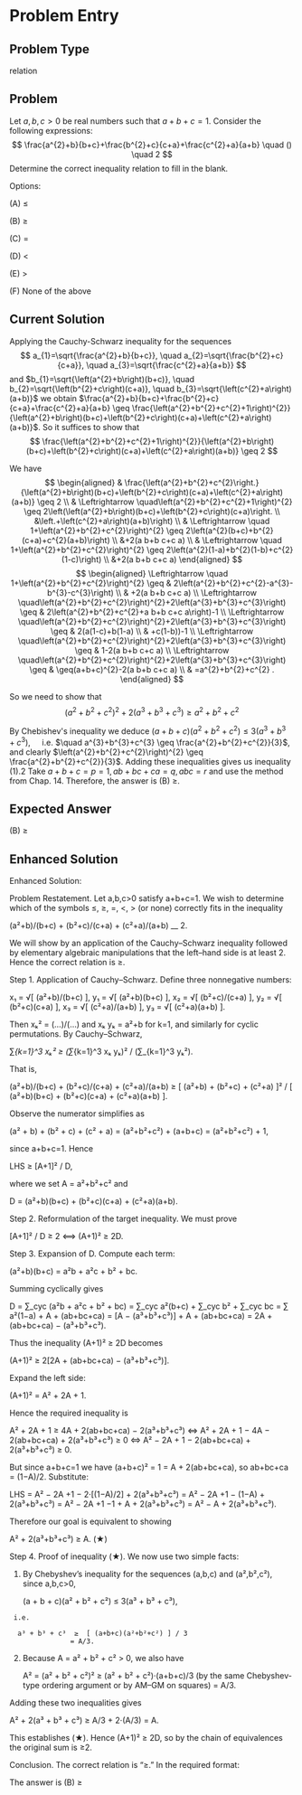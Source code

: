 # Problem Entry

## Problem Type
relation

## Problem
Let $a, b, c > 0$ be real numbers such that $a + b + c = 1$. Consider the following expressions:
$$
\frac{a^{2}+b}{b+c}+\frac{b^{2}+c}{c+a}+\frac{c^{2}+a}{a+b} \quad () \quad 2
$$
Determine the correct inequality relation to fill in the blank.

Options:

(A) $\leq$ 

(B) $\geq$

(C) $=$ 

(D) $<$

(E) $>$

(F) None of the above

## Current Solution
Applying the Cauchy-Schwarz inequality for the sequences
$$
a_{1}=\sqrt{\frac{a^{2}+b}{b+c}}, \quad a_{2}=\sqrt{\frac{b^{2}+c}{c+a}}, \quad a_{3}=\sqrt{\frac{c^{2}+a}{a+b}}
$$
and
$b_{1}=\sqrt{\left(a^{2}+b\right)(b+c)}, \quad b_{2}=\sqrt{\left(b^{2}+c\right)(c+a)}, \quad b_{3}=\sqrt{\left(c^{2}+a\right)(a+b)}$
we obtain
$\frac{a^{2}+b}{b+c}+\frac{b^{2}+c}{c+a}+\frac{c^{2}+a}{a+b} \geq \frac{\left(a^{2}+b^{2}+c^{2}+1\right)^{2}}{\left(a^{2}+b\right)(b+c)+\left(b^{2}+c\right)(c+a)+\left(c^{2}+a\right)(a+b)}$.
So it suffices to show that
$$
\frac{\left(a^{2}+b^{2}+c^{2}+1\right)^{2}}{\left(a^{2}+b\right)(b+c)+\left(b^{2}+c\right)(c+a)+\left(c^{2}+a\right)(a+b)} \geq 2
$$

We have
$$
\begin{aligned}
& \frac{\left(a^{2}+b^{2}+c^{2}\right.}{\left(a^{2}+b\right)(b+c)+\left(b^{2}+c\right)(c+a)+\left(c^{2}+a\right)(a+b)} \geq 2 \\
& \Leftrightarrow \quad\left(a^{2}+b^{2}+c^{2}+1\right)^{2} \geq 2\left(\left(a^{2}+b\right)(b+c)+\left(b^{2}+c\right)(c+a)\right. \\
&\left.+\left(c^{2}+a\right)(a+b)\right) \\
& \Leftrightarrow \quad 1+\left(a^{2}+b^{2}+c^{2}\right)^{2} \geq 2\left(a^{2}(b+c)+b^{2}(c+a)+c^{2}(a+b)\right) \\
&+2(a b+b c+c a) \\
& \Leftrightarrow \quad 1+\left(a^{2}+b^{2}+c^{2}\right)^{2} \geq 2\left(a^{2}(1-a)+b^{2}(1-b)+c^{2}(1-c)\right) \\
&+2(a b+b c+c a)
\end{aligned}
$$
$$
\begin{aligned}
\Leftrightarrow \quad 1+\left(a^{2}+b^{2}+c^{2}\right)^{2} \geq & 2\left(a^{2}+b^{2}+c^{2}-a^{3}-b^{3}-c^{3}\right) \\
& +2(a b+b c+c a) \\
\Leftrightarrow \quad\left(a^{2}+b^{2}+c^{2}\right)^{2}+2\left(a^{3}+b^{3}+c^{3}\right) \geq & 2\left(a^{2}+b^{2}+c^{2}+a b+b c+c a\right)-1 \\
\Leftrightarrow \quad\left(a^{2}+b^{2}+c^{2}\right)^{2}+2\left(a^{3}+b^{3}+c^{3}\right) \geq & 2(a(1-c)+b(1-a) \\
& +c(1-b))-1 \\
\Leftrightarrow \quad\left(a^{2}+b^{2}+c^{2}\right)^{2}+2\left(a^{3}+b^{3}+c^{3}\right) \geq & 1-2(a b+b c+c a) \\
\Leftrightarrow \quad\left(a^{2}+b^{2}+c^{2}\right)^{2}+2\left(a^{3}+b^{3}+c^{3}\right) \geq & \geq(a+b+c)^{2}-2(a b+b c+c a) \\
& =a^{2}+b^{2}+c^{2} .
\end{aligned}
$$

So we need to show that
$$
\begin{equation*}
\left(a^{2}+b^{2}+c^{2}\right)^{2}+2\left(a^{3}+b^{3}+c^{3}\right) \geq a^{2}+b^{2}+c^{2} \tag{1}
\end{equation*}
$$

By Chebishev's inequality we deduce
$(a+b+c)\left(a^{2}+b^{2}+c^{2}\right) \leq 3\left(a^{3}+b^{3}+c^{3}\right), \quad$ i.e. $\quad a^{3}+b^{3}+c^{3} \geq \frac{a^{2}+b^{2}+c^{2}}{3}$,
and clearly $\left(a^{2}+b^{2}+c^{2}\right)^{2} \geq \frac{a^{2}+b^{2}+c^{2}}{3}$.
Adding these inequalities gives us inequality (1).2 Take $a+b+c=p=1, a b+b c+c a=q, a b c=r$ and use the method from Chap. 14. Therefore, the answer is (B) $\geq$.

## Expected Answer
(B) $\geq$

## Enhanced Solution
Enhanced Solution:

Problem Restatement.  Let a,b,c>0 satisfy a+b+c=1.  We wish to determine which of the symbols ≤, ≥, =, <, > (or none) correctly fits in the inequality

  (a²+b)/(b+c)  +  (b²+c)/(c+a)  +  (c²+a)/(a+b)  __ 2.

We will show by an application of the Cauchy–Schwarz inequality followed by elementary algebraic manipulations that the left–hand side is at least 2.  Hence the correct relation is ≥.

Step 1.  Application of Cauchy–Schwarz.  Define three nonnegative numbers:

  x₁ = √[ (a²+b)/(b+c) ],    y₁ = √[ (a²+b)(b+c) ],
  x₂ = √[ (b²+c)/(c+a) ],    y₂ = √[ (b²+c)(c+a) ],
  x₃ = √[ (c²+a)/(a+b) ],    y₃ = √[ (c²+a)(a+b) ].

Then xₖ² = (…)/(…) and xₖ yₖ = a²+b for k=1, and similarly for cyclic permutations.  By Cauchy–Schwarz,

  ∑_{k=1}^3 xₖ²   ≥   (∑_{k=1}^3 xₖ yₖ)²  /  (∑_{k=1}^3 yₖ²).

That is,

  (a²+b)/(b+c) + (b²+c)/(c+a) + (c²+a)/(a+b)
  ≥ [ (a²+b) + (b²+c) + (c²+a) ]²
    / [ (a²+b)(b+c) + (b²+c)(c+a) + (c²+a)(a+b) ].

Observe the numerator simplifies as

  (a² + b) + (b² + c) + (c² + a)  =  (a²+b²+c²) + (a+b+c)
                                 =  (a²+b²+c²) + 1,

since a+b+c=1.  Hence

  LHS  ≥  [A+1]²  /  D,

where we set A = a²+b²+c² and

  D = (a²+b)(b+c) + (b²+c)(c+a) + (c²+a)(a+b).

Step 2.  Reformulation of the target inequality.  We must prove

  [A+1]² / D  ≥ 2
    ⟺  (A+1)²  ≥  2D.

Step 3.  Expansion of D.  Compute each term:

  (a²+b)(b+c) = a²b + a²c + b² + bc.

Summing cyclically gives

  D = ∑_cyc (a²b + a²c + b² + bc)
    = ∑_cyc a²(b+c) + ∑_cyc b² + ∑_cyc bc
    = ∑ a²(1−a)  +  A  +  (ab+bc+ca)
    = [A − (a³+b³+c³)] + A + (ab+bc+ca)
    = 2A + (ab+bc+ca) − (a³+b³+c³).

Thus the inequality (A+1)² ≥ 2D becomes

  (A+1)²  ≥ 2[2A + (ab+bc+ca) − (a³+b³+c³)].

Expand the left side:

  (A+1)² = A² + 2A + 1.

Hence the required inequality is

  A² + 2A + 1  ≥  4A + 2(ab+bc+ca) − 2(a³+b³+c³)
⇔ A² + 2A + 1 − 4A − 2(ab+bc+ca) + 2(a³+b³+c³) ≥ 0
⇔ A² − 2A + 1  − 2(ab+bc+ca) + 2(a³+b³+c³) ≥ 0.

But since a+b+c=1 we have (a+b+c)² = 1 = A + 2(ab+bc+ca), so ab+bc+ca = (1−A)/2.  Substitute:

  LHS = A² − 2A +1 − 2·[(1−A)/2]  + 2(a³+b³+c³)
      = A² − 2A +1 − (1−A)    + 2(a³+b³+c³)
      = A² − 2A +1 −1 + A    + 2(a³+b³+c³)
      = A² − A + 2(a³+b³+c³).

Therefore our goal is equivalent to showing

  A²  +  2(a³+b³+c³)  ≥  A.      (★)

Step 4.  Proof of inequality (★).  We now use two simple facts:

  1.  By Chebyshev’s inequality for the sequences (a,b,c) and (a²,b²,c²), since a,b,c>0,

      (a + b + c)(a² + b² + c²)
      ≤ 3(a³ + b³ + c³),

     i.e.

      a³ + b³ + c³  ≥  [ (a+b+c)(a²+b²+c²) ] / 3
                   = A/3.

  2.  Because A = a² + b² + c² > 0, we also have

      A²  = (a² + b² + c²)²
          ≥  (a² + b² + c²)·(a+b+c)/3    (by the same Chebyshev-type ordering argument or by AM–GM on squares)
          = A/3.

Adding these two inequalities gives

  A²  +  2(a³ + b³ + c³)
  ≥  A/3  +  2·(A/3)
  =  A.

This establishes (★).  Hence (A+1)² ≥ 2D, so by the chain of equivalences the original sum is ≥2.

Conclusion.  The correct relation is “≥.”  In the required format:

The answer is (B) ≥

